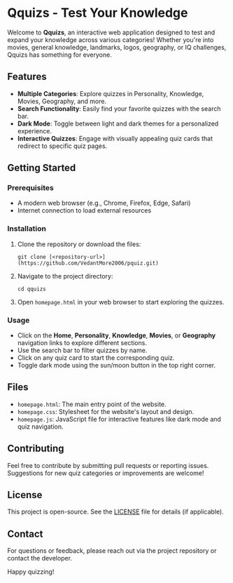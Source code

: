 # Qquizs - Test Your Knowledge

Welcome to **Qquizs**, an interactive web application designed to test and expand your knowledge across various categories! Whether you're into movies, general knowledge, landmarks, logos, geography, or IQ challenges, Qquizs has something for everyone.

## Features
- **Multiple Categories**: Explore quizzes in Personality, Knowledge, Movies, Geography, and more.
- **Search Functionality**: Easily find your favorite quizzes with the search bar.
- **Dark Mode**: Toggle between light and dark themes for a personalized experience.
- **Interactive Quizzes**: Engage with visually appealing quiz cards that redirect to specific quiz pages.

## Getting Started

### Prerequisites
- A modern web browser (e.g., Chrome, Firefox, Edge, Safari)
- Internet connection to load external resources

### Installation
1. Clone the repository or download the files:
   ```
   git clone [<repository-url>](https://github.com/VedantMore2006/pquiz.git)
   ```
2. Navigate to the project directory:
   ```
   cd qquizs
   ```
3. Open `homepage.html` in your web browser to start exploring the quizzes.

### Usage
- Click on the **Home**, **Personality**, **Knowledge**, **Movies**, or **Geography** navigation links to explore different sections.
- Use the search bar to filter quizzes by name.
- Click on any quiz card to start the corresponding quiz.
- Toggle dark mode using the sun/moon button in the top right corner.

## Files
- `homepage.html`: The main entry point of the website.
- `homepage.css`: Stylesheet for the website's layout and design.
- `homepage.js`: JavaScript file for interactive features like dark mode and quiz navigation.

## Contributing
Feel free to contribute by submitting pull requests or reporting issues. Suggestions for new quiz categories or improvements are welcome!

## License
This project is open-source. See the [LICENSE](LICENSE) file for details (if applicable).

## Contact
For questions or feedback, please reach out via the project repository or contact the developer.

Happy quizzing!
